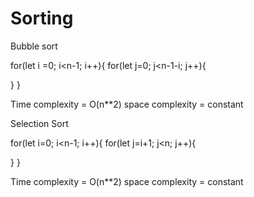 # Sorting

Bubble sort

for(let i =0; i<n-1; i++){
  for(let j=0; j<n-1-i; j++){
  
  }
}

Time complexity = O(n**2)
space complexity = constant


Selection Sort

for(let i=0; i<n-1; i++){
  for(let j=i+1; j<n; j++){

  }
}

Time complexity = O(n**2)
space complexity = constant